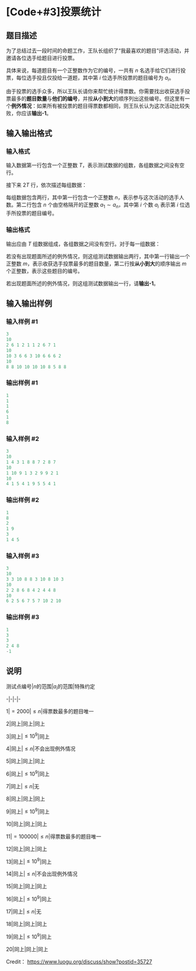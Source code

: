 # [Code+#3]投票统计

## 题目描述

为了总结过去一段时间的命题工作，王队长组织了“我最喜欢的题目”评选活动，并邀请各位选手给题目进行投票。

具体来说，每道题目有一个正整数作为它的编号，一共有 $n$ 名选手给它们进行投票，每位选手投且仅投给一道题，其中第 $i$ 位选手所投票的题目编号为 $a_i$。

由于投票的选手众多，所以王队长请你来帮忙统计得票数。你需要找出收获选手投票最多的**题目数量**与**他们的编号**，并按**从小到大**的顺序列出这些编号。但这里有一个**例外情况**：如果所有被投票的题目得票数都相同，则王队长认为这次活动比较失败，你应该**输出-1**。

## 输入输出格式

### 输入格式

输入数据第一行包含一个正整数 $T$，表示测试数据的组数，各组数据之间没有空行。

接下来 $2T$ 行，依次描述每组数据：

每组数据包含两行，其中第一行包含一个正整数 $n$，表示参与这次活动的选手人数。第二行包含 $n$ 个由空格隔开的正整数 $a_1\sim a_n$，其中第 $i$ 个数 $a_i$ 表示第 $i$ 位选手所投票的题目编号。

### 输出格式

输出应由 $T$ 组数据组成，各组数据之间没有空行。对于每一组数据：

若没有出现题面所述的例外情况，则这组测试数据输出两行，其中第一行输出一个正整数 $m$，表示收获选手投票最多的题目数量，第二行按**从小到大**的顺序输出 $m$ 个正整数，表示这些题目的编号。

若出现题面所述的例外情况，则这组测试数据输出一行，请**输出-1**。

## 输入输出样例

### 输入样例 #1

```cpp
3
10
2 6 1 2 1 1 2 6 7 1
10
10 3 6 6 3 10 6 6 6 2
10
8 8 10 10 10 10 8 5 8 8
```


### 输出样例 #1

```cpp
1
1
1
6
1
8
```


### 输入样例 #2

```cpp
3
10
1 4 3 1 8 8 7 2 8 7
10
1 10 9 1 3 2 9 9 2 1
10
4 1 5 4 1 9 5 5 4 1
```


### 输出样例 #2

```cpp
1
8
2
1 9
3
1 4 5
```


### 输入样例 #3

```cpp
3
10
3 3 10 8 8 3 10 8 10 3
10
2 2 8 6 8 4 2 4 4 8
10
6 2 5 6 7 5 7 10 2 10
```


### 输出样例 #3

```cpp
1
3
3
2 4 8
-1

```
## 说明

测试点编号|$n$的范围|$a_i$的范围|特殊约定

-|-|-|-

1|$=2000$|$\leq n$|得票数最多的题目唯一

2|同上|同上|同上

3|同上|$\leq 10^9$|同上

4|同上|$\leq n$|不会出现例外情况

5|同上|同上|同上

6|同上|$\leq 10^9$|同上

7|同上|$\leq n$|无

8|同上|同上|同上

9|同上|$\leq 10^9$|同上

10|同上|同上|同上

11|$=100000$|$\leq n$|得票数最多的题目唯一

12|同上|同上|同上

13|同上|$\leq 10^9$|同上

14|同上|$\leq n$|不会出现例外情况

15|同上|同上|同上

16|同上|$\leq 10^9$|同上

17|同上|$\leq n$|无

18|同上|同上|同上

19|同上|$\leq 10^9$|同上

20|同上|同上|同上

Credit： https://www.luogu.org/discuss/show?postid=35727

